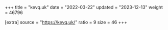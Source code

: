 +++
title = "kevq.uk"
date = "2022-03-22"
updated = "2023-12-13"
weight = 46796

[extra]
source = "https://kevq.uk/"
ratio = 9
size = 46
+++
